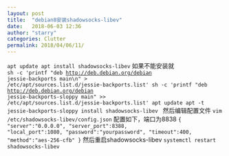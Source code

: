 ```yaml
---
layout: post
title:  "debian8安装shadowsocks-libev"
date:   2018-06-03 12:36
author: "starry"
categories: Clutter
permalink: 2018/04/06/11/
---
```

<code>apt update
apt install shadowsocks-libev</code>
如果不能安装就<br>
<code>sh -c 'printf "deb http://deb.debian.org/debian jessie-backports main\n" &gt; /etc/apt/sources.list.d/jessie-backports.list'
sh -c 'printf "deb http://deb.debian.org/debian jessie-backports-sloppy main" &gt;&gt; /etc/apt/sources.list.d/jessie-backports.list'
apt update
apt -t jessie-backports-sloppy install shadowsocks-libev
</code>
然后编辑配置文件
<code>vim /etc/shadowsocks-libev/config.json</code>
配置如下，端口为8838
<code>{
"server":"0.0.0.0",
"server_port":8388,
"local_port":1080,
"password":"yourpassword",
"timeout":400,
"method":"aes-256-cfb"
}</code>
然后重启shadowsocks-libev
<code>systemctl restart shadowsocks-libev</code>
